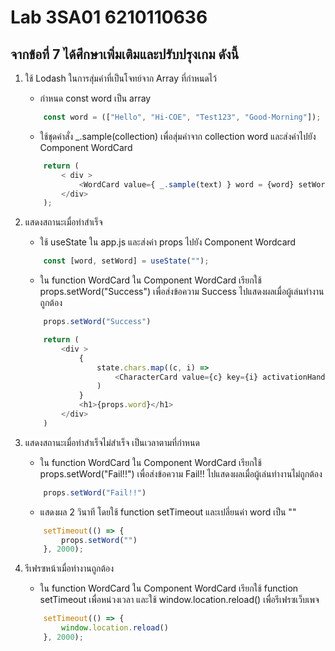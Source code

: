 # Lab 3SA01 6210110636
## จากข้อที่ 7 ได้ศึกษาเพิ่มเติมและปรับปรุงเกม ดังนี้
1. ใช้ Lodash ในการสุ่มคำที่เป็นโจทย์จาก Array ที่กำหนดไว้
    * กำหนด const word เป็น array 
    ```js 
        const word = (["Hello", "Hi-COE", "Test123", "Good-Morning"]); 
    ```

    * ใช้ชุดคำสั่ง _.sample(collection) เพื่อสุ่มคำจาก collection word และส่งค่าไปยัง Component WordCard
    ```js
        return ( 
            < div >
                <WordCard value={ _.sample(text) } word = {word} setWord = {setWord}  />
            </div>
        );
    ```
2. แสดงสถานะเมื่อทำสำเร็จ
    * ใช้ useState ใน app.js และส่งค่า props ไปยัง Component Wordcard
    ```js 
        const [word, setWord] = useState("");
    ```
    * ใน function WordCard ใน Component WordCard เรียกใช้ props.setWord("Success") เพื่อส่งข้อความ Success ไปแสดงผลเมื่อผู้เล่นทำงานถูกต้อง
    ```js
        props.setWord("Success")
    ```

    ```js
        return (
            <div >
                {
                    state.chars.map((c, i) => 
                        <CharacterCard value={c} key={i} activationHandler={activationHandler} attempt={state.attempt} />
                    )
                }
                <h1>{props.word}</h1>
            </div>
        )
    ```

3. แสดงสถานะเมื่อทำสำเร็จไม่สำเร็จ เป็นเวลาตามที่กำหนด
    * ใน function WordCard ใน Component WordCard เรียกใช้ props.setWord("Fail!!") เพื่อส่งข้อความ Fail!! ไปแสดงผลเมื่อผู้เล่นทำงานไม่ถูกต้อง
    ```js
        props.setWord("Fail!!")
    ```
    * แสดงผล 2 วินาที โดยใช้ function setTimeout และเปลี่ยนค่า word เป็น ""
    ```js 
        setTimeout(() => {
            props.setWord("")
        }, 2000);   
    ```
4. รีเฟรซหน้าเมื่อทำงานถูกต้อง 
    * ใน function WordCard ใน Component WordCard เรียกใช้  function setTimeout เพื่อหน่วงเวลา และใช้  window.location.reload() เพื่อรีเฟรซเว็บเพจ
    ```js 
        setTimeout(() => {
            window.location.reload()
        }, 2000);
    ```
                   